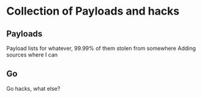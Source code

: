 # Collection of Payloads and hacks

## Payloads
Payload lists for whatever, 99.99% of them stolen from somewhere
Adding sources where I can

## Go
Go hacks, what else?
